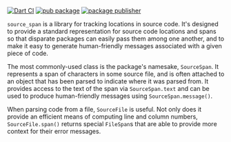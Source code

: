 [![Dart CI](https://github.com/dart-lang/source_span/actions/workflows/test-package.yml/badge.svg)](https://github.com/dart-lang/source_span/actions/workflows/test-package.yml)
[![pub package](https://img.shields.io/pub/v/source_span.svg)](https://pub.dev/packages/source_span)
[![package publisher](https://img.shields.io/pub/publisher/source_span.svg)](https://pub.dev/packages/source_span/publisher)

`source_span` is a library for tracking locations in source code. It's designed
to provide a standard representation for source code locations and spans so that
disparate packages can easily pass them among one another, and to make it easy
to generate human-friendly messages associated with a given piece of code.

The most commonly-used class is the package's namesake, `SourceSpan`. It
represents a span of characters in some source file, and is often attached to an
object that has been parsed to indicate where it was parsed from. It provides
access to the text of the span via `SourceSpan.text` and can be used to produce
human-friendly messages using `SourceSpan.message()`.

When parsing code from a file, `SourceFile` is useful. Not only does it provide
an efficient means of computing line and column numbers, `SourceFile.span()`
returns special `FileSpan`s that are able to provide more context for their
error messages.
